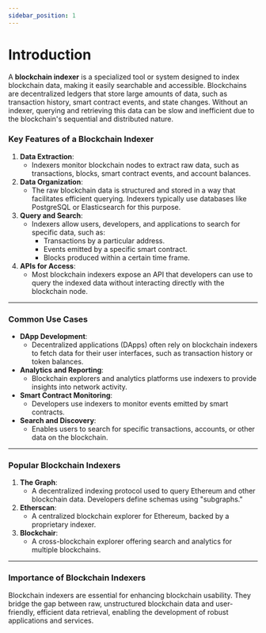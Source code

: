 ```yaml
---
sidebar_position: 1
---
```


# Introduction


A **blockchain indexer** is a specialized tool or system designed to index blockchain data, making it easily searchable and accessible. Blockchains are decentralized ledgers that store large amounts of data, such as transaction history, smart contract events, and state changes. Without an indexer, querying and retrieving this data can be slow and inefficient due to the blockchain's sequential and distributed nature.

### Key Features of a Blockchain Indexer

1.  **Data Extraction**:
    *   Indexers monitor blockchain nodes to extract raw data, such as transactions, blocks, smart contract events, and account balances.
2.  **Data Organization**:
    *   The raw blockchain data is structured and stored in a way that facilitates efficient querying. Indexers typically use databases like PostgreSQL or Elasticsearch for this purpose.
3.  **Query and Search**:
    *   Indexers allow users, developers, and applications to search for specific data, such as:
        *   Transactions by a particular address.
        *   Events emitted by a specific smart contract.
        *   Blocks produced within a certain time frame.
4.  **APIs for Access**:
    *   Most blockchain indexers expose an API that developers can use to query the indexed data without interacting directly with the blockchain node.

* * *

### Common Use Cases

*   **DApp Development**:
    *   Decentralized applications (DApps) often rely on blockchain indexers to fetch data for their user interfaces, such as transaction history or token balances.
*   **Analytics and Reporting**:
    *   Blockchain explorers and analytics platforms use indexers to provide insights into network activity.
*   **Smart Contract Monitoring**:
    *   Developers use indexers to monitor events emitted by smart contracts.
*   **Search and Discovery**:
    *   Enables users to search for specific transactions, accounts, or other data on the blockchain.

* * *

### Popular Blockchain Indexers

1.  **The Graph**:
    *   A decentralized indexing protocol used to query Ethereum and other blockchain data. Developers define schemas using "subgraphs."
2.  **Etherscan**:
    *   A centralized blockchain explorer for Ethereum, backed by a proprietary indexer.
3.  **Blockchair**:
    *   A cross-blockchain explorer offering search and analytics for multiple blockchains.

* * *

### Importance of Blockchain Indexers

Blockchain indexers are essential for enhancing blockchain usability. They bridge the gap between raw, unstructured blockchain data and user-friendly, efficient data retrieval, enabling the development of robust applications and services.